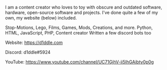 I am a content creator who loves to toy with obscure and outdated software, hardware, open-source software and projects. I've done quite a few of my own, my website (below) included.

Stop-Motions, Lego, Films, Games, Mods, Creations, and more.
Python, HTML, JavaScript, PHP, Content creator
Written a few discord bots too

Website: https://d1ddle.com

Discord: d1ddle#5924

YouTube: https://www.youtube.com/channel/UC71GjhV-ii5IhGAibty0p0g
